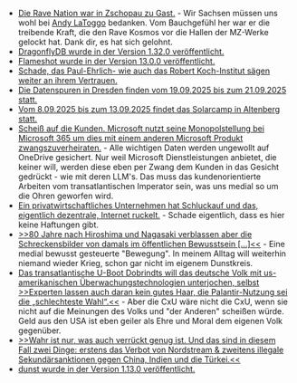 * [Die Rave Nation war in Zschopau zu Gast.](https://www.freiepresse.de/erzgebirge/zschopau/rave-nation-bringt-techno-legenden-nach-zschopau-zurueck-artikel13901445) - Wir Sachsen müssen uns wohl bei [Andy LaToggo](https://www.andylatoggo.de/) bedanken. Vom Bauchgefühl her war er die treibende Kraft, die den Rave Kosmos vor die Hallen der MZ-Werke gelockt hat. Dank dir, es hat sich gelohnt.
* [DragonflyDB wurde in der Version 1.32.0 veröffentlicht.](https://github.com/dragonflydb/dragonfly/releases/tag/v1.32.0)
* [Flameshot wurde in der Version 13.0.0 veröffentlicht.](https://github.com/flameshot-org/flameshot/releases/tag/v13.0.0)
* [Schade, das Paul-Ehrlich- wie auch das Robert Koch-Institut sägen weiter an ihrem Vertrauen.](https://impfentscheidung.online/kontroverse-autismus-impfstofffakten-des-paul-ehrlich-institutes/)
* [Die Datenspuren in Dresden finden vom 19.09.2025 bis zum 21.09.2025 statt.](https://merch.datenspuren.de/ds/25/)
* [Vom 8.09.2025 bis zum 13.09.2025 findet das Solarcamp in Altenberg statt.](https://solarcamp-altenberg.de/)
* [Scheiß auf die Kunden. Microsoft nutzt seine Monopolstellung bei Microsoft 365 um dies mit einem anderen Microsoft Produkt zwangszuverheiraten.](https://www.borncity.com/blog/2025/08/05/microsoft-365-apps-speichern-backups-of-onedrive-wie-habt-ihr-es-geregelt/) - Alle wichtigen Daten werden ungewollt auf OneDrive gesichert. Nur weil Microsoft Dienstleistungen anbietet, die keiner will, werden diese eben per Zwang dem Kunden in das Gesicht gedrückt - wie mit deren LLM's. Das muss das kundenorientierte Arbeiten vom transatlantischen Imperator sein, was uns medial so um die Ohren geworfen wird.
* [Ein privatwirtschaftliches Unternehmen hat Schluckauf und das, eigentlich dezentrale, Internet ruckelt.](https://www.borncity.com/blog/2025/08/04/stoerung-bei-cloudflare-4-august-2025/) - Schade eigentlich, dass es hier keine Haftungen gibt.
* [>>80 Jahre nach Hiroshima und Nagasaki verblassen aber die Schreckensbilder von damals im öffentlichen Bewusstsein [...]<<](https://www.deutschlandfunk.de/hiroshima-atombombe-japan-pazifismus-100.html) - Eine medial bewusst gesteuerte "Bewegung". In meinem Alltag will weiterhin niemand wieder Krieg, schon gar nicht im eigenem Dunstkreis.
* [Das transatlantische U-Boot Dobrindts will das deutsche Volk mit us-amerikanischen Überwachungstechnologien unterjochen, selbst >>Experten lassen auch daran kein gutes Haar, die Palantir-Nutzung sei die „schlechteste Wahl“.<<](https://netzpolitik.org/2025/palantir-und-biometrische-ueberwachung-dobrindts-sicherheitspaket-missachtet-grundrechte/) - Aber die CxU wäre nicht die CxU, wenn sie nicht auf die Meinungen des Volks und "der Anderen" scheißen würde. Geld aus den USA ist eben geiler als Ehre und Moral dem eigenen Volk gegenüber.
* [>>Wahr ist nur, was auch verrückt genug ist. Und das sind in diesem Fall zwei Dinge: erstens das Verbot von Nordstream & zweitens illegale Sekundärsanktionen gegen China, Indien und die Türkei.<<](https://martinsonneborn.de/das-achtzehnte-was/)
* [dunst wurde in der Version 1.13.0 veröffentlicht.](https://github.com/dunst-project/dunst/releases/tag/v1.13.0)
